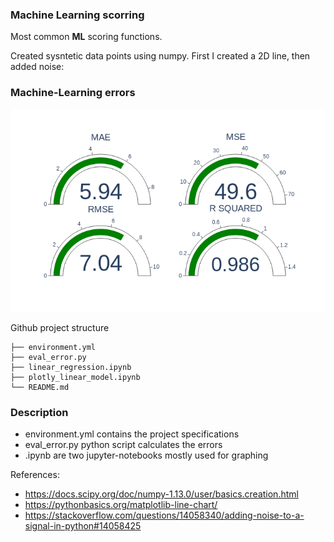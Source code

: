 ### Machine Learning scorring

Most common **ML** scoring functions.

Created sysntetic data points using numpy. First I created a 2D line, then added noise:

### Machine-Learning errors

![IMG](errors_subplots.png)

Github project structure

```
├── environment.yml
├── eval_error.py
├── linear_regression.ipynb
├── plotly_linear_model.ipynb
└── README.md
```

### Description

* environment.yml contains the project specifications
* eval_error.py python script calculates the errors   
* .ipynb are two jupyter-notebooks mostly used for graphing


References:  
* https://docs.scipy.org/doc/numpy-1.13.0/user/basics.creation.html
* https://pythonbasics.org/matplotlib-line-chart/
* https://stackoverflow.com/questions/14058340/adding-noise-to-a-signal-in-python#14058425
